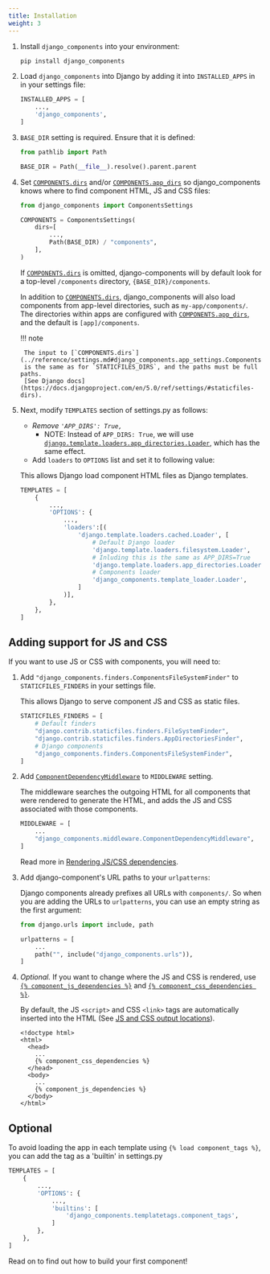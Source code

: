 ```yaml
---
title: Installation
weight: 3
---
```


1. Install `django_components` into your environment:

    ```bash
    pip install django_components
    ```

2. Load `django_components` into Django by adding it into `INSTALLED_APPS` in in your settings file:

    ```python
    INSTALLED_APPS = [
        ...,
        'django_components',
    ]
    ```

3. `BASE_DIR` setting is required. Ensure that it is defined:

    ```python
    from pathlib import Path

    BASE_DIR = Path(__file__).resolve().parent.parent
    ```

4. Set [`COMPONENTS.dirs`](../reference/settings.md#django_components.app_settings.ComponentsSettings.dirs)
   and/or [`COMPONENTS.app_dirs`](../reference/settings.md#django_components.app_settings.ComponentsSettings.app_dirs)
   so django_components knows where to find component HTML, JS and CSS files:

    ```python
    from django_components import ComponentsSettings

    COMPONENTS = ComponentsSettings(
        dirs=[
            ...,
            Path(BASE_DIR) / "components",
        ],
    )
    ```

    If [`COMPONENTS.dirs`](../reference/settings.md#django_components.app_settings.ComponentsSettings.dirs)
    is omitted, django-components will by default look for a top-level `/components` directory,
    `{BASE_DIR}/components`.

    In addition to [`COMPONENTS.dirs`](../reference/settings.md#django_components.app_settings.ComponentsSettings.dirs),
    django_components will also load components from app-level directories, such as `my-app/components/`.
    The directories within apps are configured with
    [`COMPONENTS.app_dirs`](../reference/settings.md#django_components.app_settings.ComponentsSettings.app_dirs),
    and the default is `[app]/components`.

    !!! note

        The input to [`COMPONENTS.dirs`](../reference/settings.md#django_components.app_settings.ComponentsSettings.dirs)
        is the same as for `STATICFILES_DIRS`, and the paths must be full paths.
        [See Django docs](https://docs.djangoproject.com/en/5.0/ref/settings/#staticfiles-dirs).

5. Next, modify `TEMPLATES` section of settings.py as follows:

    - _Remove `'APP_DIRS': True,`_
        - NOTE: Instead of `APP_DIRS: True`, we will use
          [`django.template.loaders.app_directories.Loader`](https://docs.djangoproject.com/en/5.1/ref/templates/api/#django.template.loaders.app_directories.Loader),
          which has the same effect.
    - Add `loaders` to `OPTIONS` list and set it to following value:

    This allows Django load component HTML files as Django templates.

    ```python
    TEMPLATES = [
        {
            ...,
            'OPTIONS': {
                ...,
                'loaders':[(
                    'django.template.loaders.cached.Loader', [
                        # Default Django loader
                        'django.template.loaders.filesystem.Loader',
                        # Inluding this is the same as APP_DIRS=True
                        'django.template.loaders.app_directories.Loader',
                        # Components loader
                        'django_components.template_loader.Loader',
                    ]
                )],
            },
        },
    ]
    ```

## Adding support for JS and CSS

If you want to use JS or CSS with components, you will need to:

1. Add `"django_components.finders.ComponentsFileSystemFinder"` to `STATICFILES_FINDERS` in your settings file.

    This allows Django to serve component JS and CSS as static files.

    ```python
    STATICFILES_FINDERS = [
        # Default finders
        "django.contrib.staticfiles.finders.FileSystemFinder",
        "django.contrib.staticfiles.finders.AppDirectoriesFinder",
        # Django components
        "django_components.finders.ComponentsFileSystemFinder",
    ]
    ```

2. Add [`ComponentDependencyMiddleware`](../reference/middlewares.md#django_components.dependencies.ComponentDependencyMiddleware)
   to `MIDDLEWARE` setting.

    The middleware searches the outgoing HTML for all components that were rendered
    to generate the HTML, and adds the JS and CSS associated with those components.

    ```python
    MIDDLEWARE = [
        ...
        "django_components.middleware.ComponentDependencyMiddleware",
    ]
    ```

    Read more in [Rendering JS/CSS dependencies](../concepts/advanced/rendering_js_css.md).

3. Add django-component's URL paths to your `urlpatterns`:

    Django components already prefixes all URLs with `components/`. So when you are
    adding the URLs to `urlpatterns`, you can use an empty string as the first argument:

    ```python
    from django.urls import include, path

    urlpatterns = [
        ...
        path("", include("django_components.urls")),
    ]
    ```

4. _Optional._ If you want to change where the JS and CSS is rendered, use
    [`{% component_js_dependencies %}`](../reference/template_tags.md#component_css_dependencies)
    and [`{% component_css_dependencies %}`](../reference/template_tags.md#component_js_dependencies).

    By default, the JS `<script>` and CSS `<link>` tags are automatically inserted
    into the HTML (See [JS and CSS output locations](../../concepts/advanced/rendering_js_css/#js-and-css-output-locations)).

    ```django
    <!doctype html>
    <html>
      <head>
        ...
        {% component_css_dependencies %}
      </head>
      <body>
        ...
        {% component_js_dependencies %}
      </body>
    </html>
    ```

## Optional

To avoid loading the app in each template using `{% load component_tags %}`, you can add the tag as a 'builtin' in settings.py

```python
TEMPLATES = [
    {
        ...,
        'OPTIONS': {
            ...,
            'builtins': [
                'django_components.templatetags.component_tags',
            ]
        },
    },
]
```

Read on to find out how to build your first component!
